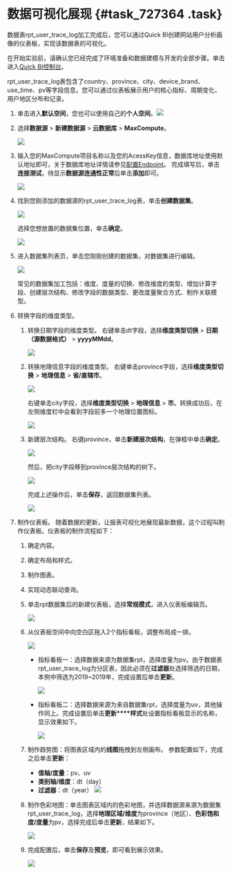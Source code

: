 # 数据可视化展现 {#task_727364 .task}

数据表rpt\_user\_trace\_log加工完成后，您可以通过Quick BI创建网站用户分析画像的仪表板，实现该数据表的可视化。

在开始实验前，请确认您已经完成了环境准备和数据建模与开发的全部步骤。单击进入[Quick BI控制台](http://das.base.shuju.aliyun.com/console.htm)。

rpt\_user\_trace\_log表包含了country、province、city、device\_brand、use\_time、pv等字段信息。您可以通过仪表板展示用户的核心指标、周期变化、用户地区分布和记录。

1.  单击进入**默认空间**，您也可以使用自己的**个人空间**。![](http://static-aliyun-doc.oss-cn-hangzhou.aliyuncs.com/assets/img/583050/156629400349714_zh-CN.png)


2.  选择**数据源** \> **新建数据源** \> **云数据库** \> **MaxCompute**。 

    ![](http://static-aliyun-doc.oss-cn-hangzhou.aliyuncs.com/assets/img/583050/156629400449716_zh-CN.png)

3.  输入您的MaxCompute项目名称以及您的AcessKey信息，数据库地址使用默认地址即可，关于数据库地址详情请参见[配置Endpoint](../../../../cn.zh-CN/准备工作/配置Endpoint.md#)。 完成填写后，单击**连接测试**，待显示**数据源连通性正常**后单击**添加**即可。

    ![](http://static-aliyun-doc.oss-cn-hangzhou.aliyuncs.com/assets/img/583050/156629400449718_zh-CN.png)

4.  找到您刚添加的数据源的rpt\_user\_trace\_log表，单击**创建数据集**。 

    ![](http://static-aliyun-doc.oss-cn-hangzhou.aliyuncs.com/assets/img/583050/156629400449722_zh-CN.png)

    选择您想放置的数据集位置，单击**确定**。

    ![](http://static-aliyun-doc.oss-cn-hangzhou.aliyuncs.com/assets/img/583050/156629400449725_zh-CN.png)

5.  进入数据集列表页，单击您刚刚创建的数据集，对数据集进行编辑。 

    ![](http://static-aliyun-doc.oss-cn-hangzhou.aliyuncs.com/assets/img/583050/156629400449729_zh-CN.png)

    常见的数据集加工包括：维度、度量的切换、修改维度的类型、增加计算字段、创建层次结构、修改字段的数据类型、更改度量聚合方式、制作关联模型。

6.  转换字段的维度类型。 
    1.  转换日期字段的维度类型。 右键单击dt字段，选择**维度类型切换** \> **日期（源数据格式）** \> **yyyyMMdd**。

        ![](http://static-aliyun-doc.oss-cn-hangzhou.aliyuncs.com/assets/img/583050/156629400549738_zh-CN.png)

    2.  转换地理信息字段的维度类型。 右键单击province字段，选择**维度类型切换** \> **地理信息** \> **省/直辖市**。

        ![](http://static-aliyun-doc.oss-cn-hangzhou.aliyuncs.com/assets/img/583050/156629400549742_zh-CN.png)

        右键单击city字段，选择**维度类型切换** \> **地理信息** \> **市**。转换成功后，在左侧维度栏中会看到字段前多一个地理位置图标。

        ![](http://static-aliyun-doc.oss-cn-hangzhou.aliyuncs.com/assets/img/583050/156629400549743_zh-CN.png)

    3.  新建层次结构。 右键province，单击**新建层次结构**，在弹框中单击**确定**。

        ![](http://static-aliyun-doc.oss-cn-hangzhou.aliyuncs.com/assets/img/583050/156629400549745_zh-CN.png)

        然后，把city字段移到province层次结构的树下。

        ![](http://static-aliyun-doc.oss-cn-hangzhou.aliyuncs.com/assets/img/583050/156629400549747_zh-CN.png)

        完成上述操作后，单击**保存**，返回数据集列表。

        ![](http://static-aliyun-doc.oss-cn-hangzhou.aliyuncs.com/assets/img/583050/156629400649748_zh-CN.png)

7.  制作仪表板。 随着数据的更新，让报表可视化地展现最新数据，这个过程叫制作仪表板。仪表板的制作流程如下：
    1.  确定内容。
    2.  确定布局和样式。
    3.  制作图表。
    4.  实现动态联动查询。
    1.  单击rpt数据集后的新建仪表板，选择**常规模式**，进入仪表板编辑页。 

        ![](http://static-aliyun-doc.oss-cn-hangzhou.aliyuncs.com/assets/img/583050/156629400649750_zh-CN.png)

    2.  从仪表板空间中向空白区拖入2个指标看板，调整布局成一排。 

        ![](http://static-aliyun-doc.oss-cn-hangzhou.aliyuncs.com/assets/img/583050/156629400649751_zh-CN.png)

        -   指标看板一：选择数据来源为数据集rpt，选择度量为pv。由于数据表rpt\_user\_trace\_log为分区表，因此必须在**过滤器**处选择筛选的日期，本例中筛选为2019~2019年，完成设置后单击**更新**。

            ![](http://static-aliyun-doc.oss-cn-hangzhou.aliyuncs.com/assets/img/583050/156629400649757_zh-CN.png)

        -   指标看板二：选择数据来源为来自数据集rpt，选择度量为uv，其他操作同上。完成设置后单击**更新****样式**处设置指标看板显示的名称，显示效果如下。

            ![](http://static-aliyun-doc.oss-cn-hangzhou.aliyuncs.com/assets/img/583050/156629400649758_zh-CN.png)

    3.  制作趋势图：将图表区域内的**线图**拖拽到左侧画布。 参数配置如下，完成之后单击**更新**：

        -   **值轴/度量**：pv、uv
        -   **类别轴/维度**：dt（day）
        -   **过滤器**：dt（year）
        ![](http://static-aliyun-doc.oss-cn-hangzhou.aliyuncs.com/assets/img/583050/156629400749761_zh-CN.png)

    4.  制作色彩地图：单击图表区域内的色彩地图，并选择数据源来源为数据集rpt\_user\_trace\_log，选择**地理区域/维度**为province（地区）、**色彩饱和度/度量**为pv，选择完成后单击**更新**，结果如下。 

        ![](http://static-aliyun-doc.oss-cn-hangzhou.aliyuncs.com/assets/img/583050/156629400749762_zh-CN.png)

    5.  完成配置后，单击**保存**及**预览**，即可看到展示效果。 

        ![](http://static-aliyun-doc.oss-cn-hangzhou.aliyuncs.com/assets/img/583050/156629400749763_zh-CN.png)


